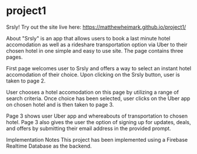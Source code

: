 # project1


Srsly!
Try out the site live here: https://matthewheimark.github.io/project1/

About
"Srsly" is an app that allows users to book a last minute hotel accomodation as well as a rideshare transportation option via Uber to their chosen hotel in one simple and easy to use site. The page contains three pages.

First page welcomes user to Srsly and offers a way to select an instant hotel accomodation of their choice. Upon clicking on the Srsly button, user is taken to page 2.

User chooses a hotel accomodation on this page by utilizing a range of search criteria. Once choice has been selected, user clicks on the Uber app on chosen hotel and is then taken to page 3.

Page 3 shows user Uber app and whereabouts of transportation to chosen hotel. Page 3 also gives the user the option of signing up for updates, deals, and offers by submitting their email address in the provided prompt. 

Implementation Notes
This project has been implemented using a Firebase Realtime Database as the backend.